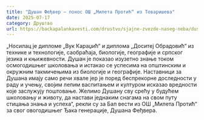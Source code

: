 ```yaml
---
title: "Душан Феђвер – понос ОШ „Милета Протић“ из Товаришева"
date: 2025-07-17
category: Друштво
url: https://backapalankavesti.com/drustvo/sjajne-zvezde-naseg-neba/dusan-fedjver-ponos-os-mileta-protic-iz-tovariseva/
---
```


„Носилац је дипломе „Вук Караџић“ и диплома „Доситеј Обрадовић“ из технике и технологије, саобраћаја, биологије, географије и српског језика и књижевности. Душан је показао изузетно знање током осмогодишњег школовања и истакао се успесима на општинским и окружним такмичењима из биологије и географије. Наставници за Душана имају само речи хвале јер је поред беспрекорне доследности у раду и учењу, својим лепим васпитањем и културом исказао вредности које заслужују поштовање. Желимо Душану сву срећу у будућем школовању и животу, да настави једнаким снагама на свом путу стицања знања и успеха“, рекли су за Бап вести из ОШ „Милета Протић“ за свог овогодишњег Ђака генерације, Душана Феђвера.
